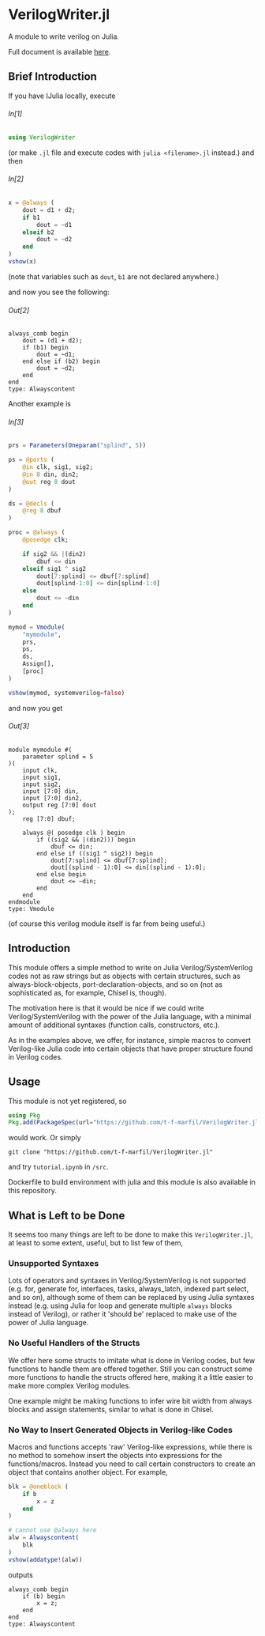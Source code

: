 # VerilogWriter.jl

A module to write verilog on Julia.

Full document is available [here](https://t-f-marfil.github.io/VerilogWriter.jl/).

## Brief Introduction 

If you have IJulia locally, execute
###### In[1]
```Julia
using VerilogWriter
```
(or make `.jl` file and execute codes with `julia <filename>.jl` instead.) and then

###### In[2]
```Julia
x = @always (
    dout = d1 + d2;
    if b1
        dout = ~d1
    elseif b2 
        dout = ~d2
    end
)
vshow(x)
```

(note that variables such as `dout`, `b1` are not declared anywhere.)

and now you see the following:

###### Out[2]
```
always_comb begin
    dout = (d1 + d2);
    if (b1) begin
        dout = ~d1;
    end else if (b2) begin
        dout = ~d2;
    end
end
type: Alwayscontent
```

Another example is 

###### In[3]
```Julia
prs = Parameters(Oneparam("splind", 5))

ps = @ports (
    @in clk, sig1, sig2;
    @in 8 din, din2;
    @out reg 8 dout
)

ds = @decls (
    @reg 8 dbuf
)

proc = @always (
    @posedge clk;

    if sig2 && |(din2)
        dbuf <= din 
    elseif sig1 ^ sig2
        dout[7:splind] <= dbuf[7:splind]
        dout[splind-1:0] <= din[splind-1:0]
    else
        dout <= ~din 
    end
)

mymod = Vmodule(
    "mymodule",
    prs,
    ps,
    ds,
    Assign[],
    [proc]
)

vshow(mymod, systemverilog=false)
```

and now you get 

###### Out[3]
```
module mymodule #(
    parameter splind = 5
)(
    input clk,
    input sig1,
    input sig2,
    input [7:0] din,
    input [7:0] din2,
    output reg [7:0] dout
);
    reg [7:0] dbuf;

    always @( posedge clk ) begin
        if ((sig2 && |(din2))) begin
            dbuf <= din;
        end else if ((sig1 ^ sig2)) begin
            dout[7:splind] <= dbuf[7:splind];
            dout[(splind - 1):0] <= din[(splind - 1):0];
        end else begin
            dout <= ~din;
        end
    end
endmodule
type: Vmodule
```

(of course this verilog module itself is far from being useful.)

## Introduction

This module offers a simple method to write on Julia  Verilog/SystemVerilog codes not as raw strings but as objects with certain structures, such as always-block-objects, port-declaration-objects, and so on (not as sophisticated as, for example, Chisel is, though).

The motivation here is that it would be nice if we could write Verilog/SystemVerilog with the power of the Julia language, with a minimal amount of additional syntaxes (function calls, constructors, etc.). 

As in the examples above, we offer, for instance, simple macros to convert Verilog-like Julia code into certain objects that have proper structure found in Verilog codes.

## Usage 

This module is not yet registered, so
```Julia
using Pkg
Pkg.add(PackageSpec(url="https://github.com/t-f-marfil/VerilogWriter.jl"))
```
would work. Or simply 
```
git clone "https://github.com/t-f-marfil/VerilogWriter.jl"
```
and try `tutorial.ipynb` in `/src`.

Dockerfile to build environment with julia and this module is also available in this repository.


## What is Left to be Done

It seems too many things are left to be done to make this `VerilogWriter.jl`, at least to some extent, useful, but to list few of them, 

### Unsupported Syntaxes
Lots of operators and syntaxes in Verilog/SystemVerilog is not supported (e.g. for, generate for, interfaces, tasks, always_latch, indexed part select, and so on), although some of them can be replaced by using Julia syntaxes instead (e.g. using Julia for loop and generate multiple `always` blocks instead of Verilog), or rather it 'should be' replaced to make use of the power of Julia language.

### No Useful Handlers of the Structs 
We offer here some structs to imitate what is done in Verilog codes, but few functions to handle them are offered together. Still you can construct some more functions to handle the structs offered here, making it a little easier to make more complex Verilog modules.

One example might be making functions to infer wire bit width from always blocks and assign statements, similar to what is done in Chisel.

### No Way to Insert Generated Objects in Verilog-like Codes

Macros and functions accepts 'raw' Verilog-like expressions, while there is no method to somehow insert the objects into expressions for the functions/macros. Instead you need to call certain constructors to create an object that contains another object. For example, 
```Julia
blk = @oneblock (
    if b 
        x = z 
    end
)

# cannot use @always here
alw = Alwayscontent(
    blk
)
vshow(addatype!(alw))
```
outputs 
```
always_comb begin
    if (b) begin
        x = z;
    end
end
type: Alwayscontent
```